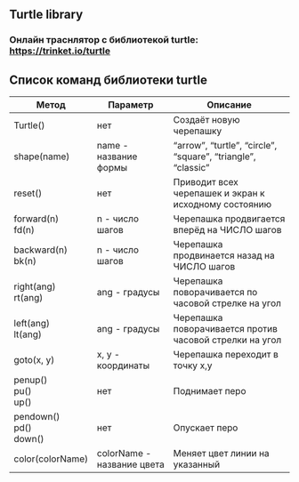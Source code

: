 ## Turtle library

### Онлайн траснлятор с библиотекой turtle: https://trinket.io/turtle


## Список команд библиотеки turtle


| Метод      | Параметр       | Описание                                                     |
|------------|----------------|--------------------------------------------------------------|
| Turtle()   | нет            | Создаёт новую черепашку                                      |
| shape(name)    | name - название формы | “arrow”, “turtle”, “circle”, “square”, “triangle”, “classic” |
| reset()    | нет            | Приводит всех черепашек и экран к исходному состоянию        |
| forward(n) <br> fd(n)       | n - число шагов          | Черепашка продвигается вперёд на ЧИСЛО шагов                 |
| backward(n) <br> bk(n)       | n - число шагов          | Черепашка продвинается назад на ЧИСЛО шагов                  |
| right(ang) <br> rt(ang)       | ang - градусы        | Черепашка поворачивается по часовой стрелке на угол          |
| left(ang) <br> lt(ang)       | ang - градусы        | Черепашка поворачивается против часовой стрелки на угол      |
| goto(x, y)     | x, y - координаты           | Черепашка переходит в точку x,y                              |
| penup() <br> pu() <br> up()       | нет            | Поднимает перо                                               |
| pendown() <br> pd() <br> down()     | нет            | Опускает перо                                                |
| color(colorName)    | colorName - название цвета | Меняет цвет линии на указанный                               |